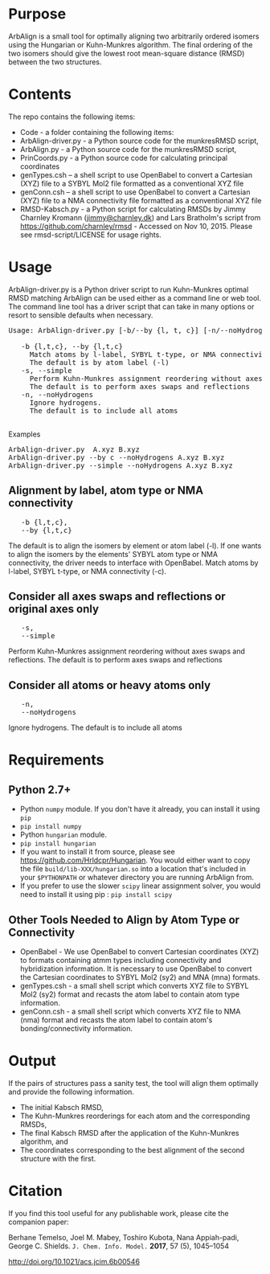 # Purpose
ArbAlign is a small tool for optimally aligning two arbitrarily ordered isomers using the
Hungarian or Kuhn-Munkres algorithm. The final ordering of the two isomers should give the lowest
root mean-square distance (RMSD) between the two structures.

# Contents
The repo contains the following items:
* Code -  a folder containing the following items:
* ArbAlign-driver.py - a Python source code for the munkresRMSD script,
* ArbAlign.py - a Python source code for the munkresRMSD script,
* PrinCoords.py - a Python source code for calculating principal coordinates
* genTypes.csh – a shell script to use OpenBabel to convert a Cartesian (XYZ) file to a SYBYL Mol2 file formatted as a conventional XYZ file
* genConn.csh – a shell script to use OpenBabel to convert a Cartesian (XYZ) file to a NMA connectivity file formatted as a conventional XYZ file
* RMSD-Kabsch.py - a Python script for calculating RMSDs by Jimmy Charnley Kromann
            (jimmy@charnley.dk) and Lars Bratholm's script from
            https://github.com/charnley/rmsd - Accessed on Nov 10, 2015. Please see
            rmsd-script/LICENSE for usage rights.

# Usage
ArbAlign-driver.py is a Python driver script to run Kuhn-Munkres optimal RMSD matching
ArbAlign can be used either as a command line or web tool. The command line tool has a driver script
that can take in many options or resort to sensible defaults when necessary.
<pre>
Usage: ArbAlign-driver.py [-b/--by {l, t, c}] [-n/--noHydrogens] [-s/--simple] A.xyz B.xyz

   -b {l,t,c}, --by {l,t,c}
     Match atoms by l-label, SYBYL t-type, or NMA connectivity (-c).
     The default is by atom label (-l)
   -s, --simple
     Perform Kuhn-Munkres assignment reordering without axes swaps and reflections.
     The default is to perform axes swaps and reflections
   -n, --noHydrogens
     Ignore hydrogens.
     The default is to include all atoms
   </pre>
Examples
<pre>
ArbAlign-driver.py  A.xyz B.xyz
ArbAlign-driver.py --by c --noHydrogens A.xyz B.xyz
ArbAlign-driver.py --simple --noHydrogens A.xyz B.xyz
</pre>

## Alignment by label, atom type or NMA connectivity
<pre>
   -b {l,t,c},
   --by {l,t,c}
</pre>
The default is to align the isomers by element or atom label (-l). If one wants to align the isomers
by the elements' SYBYL atom type or NMA connectivity, the driver needs to interface with OpenBabel.
Match atoms by l-label, SYBYL t-type, or NMA connectivity (-c).

## Consider all axes swaps and reflections or original axes only
<pre>
   -s,
   --simple
</pre>
Perform Kuhn-Munkres assignment reordering without axes swaps and reflections.
The default is to perform axes swaps and reflections

## Consider all atoms or heavy atoms only
<pre>
   -n,
   --noHydrogens
</pre>
Ignore hydrogens.
The default is to include all atoms

# Requirements
## Python 2.7+
* Python `numpy` module. If you don't have it already, you can install it using `pip`
 * `pip install numpy`
* Python `hungarian` module. 
 * `pip install hungarian`
 * If you want to install it from source, please see https://github.com/Hrldcpr/Hungarian. You would either want to copy the file `build/lib-XXX/hungarian.so` into a location that's included in your `$PYTHONPATH` or whatever directory you are running ArbAlign from.
* If you prefer to use the slower `scipy` linear assignment solver, you would need to install it
  using pip :  `pip install scipy`

## Other Tools Needed to Align by Atom Type or Connectivity
* OpenBabel - We use OpenBabel to convert Cartesian coordinates (XYZ) to formats containing atmm types including connectivity and hybridization information. It is necessary to use OpenBabel to convert the Cartesian coordinates to SYBYL Mol2 (sy2) and MNA (mna) formats.
* genTypes.csh - a small shell script which converts XYZ file to SYBYL Mol2 (sy2) format and recasts the atom label to contain atom type information.
* genConn.csh - a small shell script which converts XYZ file to NMA (nma) format and recasts the atom label to contain atom's bonding/connectivity information.


# Output
If the pairs of structures pass a sanity test, the tool will align them optimally and provide the
following information.
* The initial Kabsch RMSD,
* The Kuhn-Munkres reorderings for each atom and the corresponding RMSDs,
* The final Kabsch RMSD after the application of the Kuhn-Munkres algorithm, and
* The coordinates corresponding to the best alignment of the second structure with the first.

# Citation
If you find this tool useful for any publishable work, please cite the companion paper:

Berhane Temelso, Joel M. Mabey, Toshiro Kubota, Nana Appiah-padi, George C. Shields.  `J. Chem. Info. Model.` **2017**, 57 (5), 1045–1054

http://doi.org/10.1021/acs.jcim.6b00546
